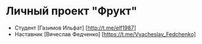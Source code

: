 # Личный проект "Фрукт"

* Студент [Газимов Ильфат] [http://t.me/elf1987]
* Наставник [Вячеслав Федченко] [https://t.me/Vyacheslav_Fedchenko]